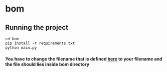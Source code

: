 # bom

## Running the project

```
cd bom
pip install -r requirements.txt
python main.py
```

#### You have to change the filename that is defined [here](https://github.com/adshin21/bom/blob/main/main.py#L46) to your filename and the file should lies inside bom directory
